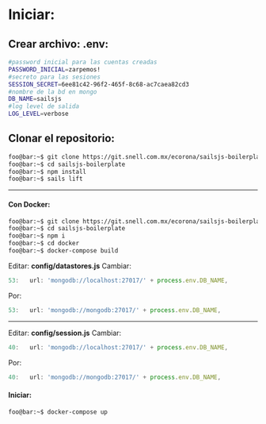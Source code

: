 # Iniciar:

## Crear archivo: .env:
```bash
#password inicial para las cuentas creadas
PASSWORD_INICIAL=zarpemos!
#secreto para las sesiones
SESSION_SECRET=6ee81c42-96f2-465f-8c68-ac7caea82cd3
#nombre de la bd en mongo
DB_NAME=sailsjs
#log level de salida
LOG_LEVEL=verbose

```

## Clonar el repositorio:
```bash
foo@bar:~$ git clone https://git.snell.com.mx/ecorona/sailsjs-boilerplate.git
foo@bar:~$ cd sailsjs-boilerplate
foo@bar:~$ npm install
foo@bar:~$ sails lift
```
---
#### Con Docker:
```bash
foo@bar:~$ git clone https://git.snell.com.mx/ecorona/sailsjs-boilerplate.git
foo@bar:~$ cd sailsjs-boilerplate
foo@bar:~$ npm i
foo@bar:~$ cd docker
foo@bar:~$ docker-compose build
```
Editar: **config/datastores.js**
Cambiar:
```js
53:   url: 'mongodb://localhost:27017/' + process.env.DB_NAME,
```
Por:
```js
53:   url: 'mongodb://mongodb:27017/' + process.env.DB_NAME,
```
---
Editar: **config/session.js**
Cambiar:
```js
40:   url: 'mongodb://localhost:27017/' + process.env.DB_NAME,
```
Por:
```js
40:   url: 'mongodb://mongodb:27017/' + process.env.DB_NAME,
```
#### Iniciar:
```bash
foo@bar:~$ docker-compose up
```